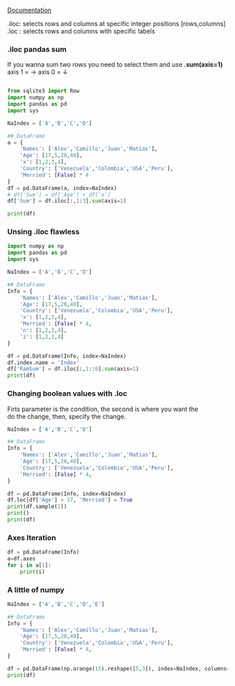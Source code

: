 [Documentation](https://pandas.pydata.org/docs/reference/frame.html)

.iloc: selects rows and columns at specific integer positions [rows,columns]
.loc : selects rows and columns with specific labels

### .iloc pandas sum

If you wanna sum two rows you need to select them and use **.sum(axis=1)** <br>
axis 1 = ->
axis 0 = ↓ 

```python

from sqlite3 import Row
import numpy as np
import pandas as pd
import sys

NaIndex = ['A','B','C','D']

## DataFrame
a = {
    'Names': ['Alex','Camillo','Juan','Matias'], 
    'Age': [17,5,20,40],
    'x': [1,2,3,4],
    'Country': ['Venezuela','Colombia','USA','Peru'],
    'Merried': [False] * 4
}
df = pd.DataFrame(a, index=NaIndex)
# df['Sum'] = df['Age'] + df['x']
df['Sum'] = df.iloc[:,1:3].sum(axis=1)

print(df)

```


### Unsing .iloc flawless
```python
import numpy as np
import pandas as pd
import sys

NaIndex = ['A','B','C','D']

## DataFrame
Info = {
    'Names': ['Alex','Camillo','Juan','Matias'], 
    'Age': [17,5,20,40],
    'Country': ['Venezuela','Colombia','USA','Peru'],
    'x': [1,2,3,4],
    'Merried': [False] * 4,
    'n': [1,2,3,4],
    'z': [1,2,3,4]
}

df = pd.DataFrame(Info, index=NaIndex)
df.index.name = 'Index'
df['RamSum'] = df.iloc[:,1::6].sum(axis=1)
print(df)

```


### Changing boolean values with .loc
Firts parameter is the condition, the second is where you want the <br> 
do the change, then, specify the change.

```python
NaIndex = ['A','B','C','D']

## DataFrame
Info = {
    'Names': ['Alex','Camillo','Juan','Matias'], 
    'Age': [17,5,20,40],
    'Country': ['Venezuela','Colombia','USA','Peru'],
    'Merried': [False] * 4,
}

df = pd.DataFrame(Info, index=NaIndex)
df.loc[df['Age'] > 17, 'Merried'] = True
print(df.sample(1))
print()
print(df)

```

### Axes Iteration 

```python
df = pd.DataFrame(Info)
a=df.axes
for i in a[1]:
    print(i)

```

### A little of numpy

```python
NaIndex = ['A','B','C','D','E']

## DataFrame
Info = {
    'Names': ['Alex','Camillo','Juan','Matias'], 
    'Age': [17,5,20,40],
    'Country': ['Venezuela','Colombia','USA','Peru'],
    'Merried': [False] * 4,
}

df = pd.DataFrame(np.arange(15).reshape([5,3]), index=NaIndex, columns=['Z','X','Y'])
print(df)
```